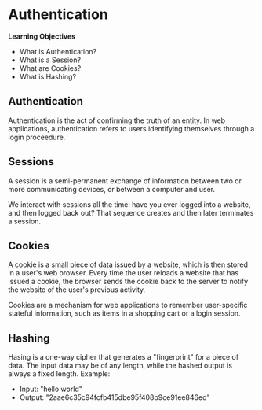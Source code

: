 # Authentication

**Learning Objectives**

- What is Authentication?
- What is a Session?
- What are Cookies?
- What is Hashing?

## Authentication

Authentication is the act of confirming the truth of an entity. In web applications, authentication refers to users identifying themselves through a login proceedure.

## Sessions

A session is a semi-permanent exchange of information between two or more communicating devices, or between a computer and user.

We interact with sessions all the time: have you ever logged into a website, and then logged back out? That sequence creates and then later terminates a session.

## Cookies

A cookie is a small piece of data issued by a website, which is then stored in a user's web browser. Every time the user reloads a website that has issued a cookie, the browser sends the cookie back to the server to notify the website of the user's previous activity.

Cookies are a mechanism for web applications to remember user-specific stateful information, such as items in a shopping cart or a login session.

## Hashing

Hasing is a one-way cipher that generates a "fingerprint" for a piece of data. The input data may be of any length, while the hashed output is always a fixed length. Example:

* Input: "hello world"
* Output: "2aae6c35c94fcfb415dbe95f408b9ce91ee846ed"